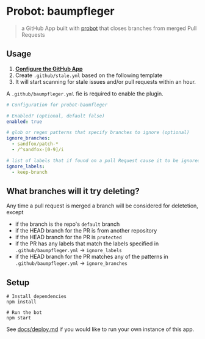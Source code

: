 # Probot: baumpfleger

> a GitHub App built with [probot](https://github.com/probot/probot) that closes branches from merged Pull Requests

## Usage

1. **[Configure the GitHub App](https://github.com/apps/baumpfleger)**
2. Create `.github/stale.yml` based on the following template
3. It will start scanning for stale issues and/or pull requests within an hour.

A `.github/baumpfleger.yml` fie is required to enable the plugin. 

```yml
# Configuration for probot-baumfleger

# Enabled? (optional, default false)
enabled: true

# glob or regex patterns that specify branches to ignore (optional)
ignore_branches: 
  - sandfox/patch-*
  - /^sandfox-[0-9]/i

# list of labels that if found on a pull Request cause it to be ignored (optional)
ignore_labels:
  - keep-branch
```

## What branches will it try deleting?

Any time a pull request is merged a branch will be considered for deletetion, except
- if the branch is the repo's `default` branch
- if the HEAD branch for the PR is from another repository
- if the HEAD branch for the PR is `protected`
- if the PR has any labels that match the labels specified in `.github/baumpfleger.yml` -> `ignore_labels`
- if the HEAD branch for the PR matches any of the patterns in `.github/baumpfleger.yml` -> `ignore_branches`

## Setup

```
# Install dependencies
npm install

# Run the bot
npm start
```

See [docs/deploy.md](docs/deploy.md) if you would like to run your own instance of this app.
